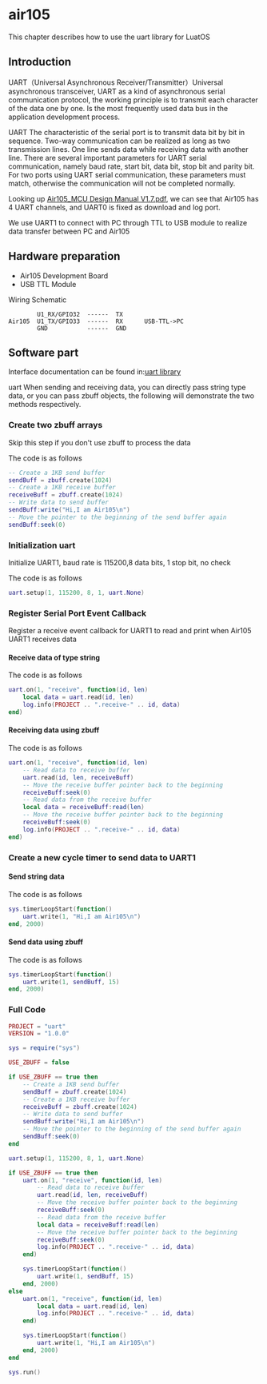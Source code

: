# air105

This chapter describes how to use the uart library for LuatOS

## Introduction

UART（Universal Asynchronous Receiver/Transmitter）Universal asynchronous transceiver, UART as a kind of asynchronous serial communication protocol, the working principle is to transmit each character of the data one by one. Is the most frequently used data bus in the application development process.

UART The characteristic of the serial port is to transmit data bit by bit in sequence. Two-way communication can be realized as long as two transmission lines. One line sends data while receiving data with another line. There are several important parameters for UART serial communication, namely baud rate, start bit, data bit, stop bit and parity bit. For two ports using UART serial communication, these parameters must match, otherwise the communication will not be completed normally.

Looking up [Air105_MCU Design Manual V1.7.pdf](https://cdn.openluat-luatcommunity.openluat.com/attachment/20220513112445291_Air105_MCU设计手册V1.7.pdf), we can see that Air105 has 4 UART channels, and UART0 is fixed as download and log port.

We use UART1 to connect with PC through TTL to USB module to realize data transfer between PC and Air105

## Hardware preparation

+ Air105 Development Board
+ USB TTL Module

Wiring Schematic

```example
        U1_RX/GPIO32  ------  TX  
Air105  U1_TX/GPIO33  ------  RX      USB-TTL->PC
        GND           ------  GND
```

## Software part

Interface documentation can be found in:[uart library](https://wiki.luatos.org/api/uart.html)

uart When sending and receiving data, you can directly pass string type data, or you can pass zbuff objects, the following will demonstrate the two methods respectively.

### Create two zbuff arrays

Skip this step if you don't use zbuff to process the data

The code is as follows

```lua
-- Create a 1KB send buffer
sendBuff = zbuff.create(1024)
-- Create a 1KB receive buffer
receiveBuff = zbuff.create(1024)
-- Write data to send buffer
sendBuff:write("Hi,I am Air105\n")
-- Move the pointer to the beginning of the send buffer again
sendBuff:seek(0)
```

### Initialization uart

Initialize UART1, baud rate is 115200,8 data bits, 1 stop bit, no check

The code is as follows

```lua
uart.setup(1, 115200, 8, 1, uart.None)
```

### Register Serial Port Event Callback

Register a receive event callback for UART1 to read and print when Air105 UART1 receives data

#### Receive data of type string

The code is as follows

```lua
uart.on(1, "receive", function(id, len)
    local data = uart.read(id, len)
    log.info(PROJECT .. ".receive-" .. id, data)
end)

```

#### Receiving data using zbuff

The code is as follows

```lua
uart.on(1, "receive", function(id, len)
    -- Read data to receive buffer
    uart.read(id, len, receiveBuff)
    -- Move the receive buffer pointer back to the beginning
    receiveBuff:seek(0)
    -- Read data from the receive buffer
    local data = receiveBuff:read(len)
    -- Move the receive buffer pointer back to the beginning
    receiveBuff:seek(0)
    log.info(PROJECT .. ".receive-" .. id, data)
end)
```

### Create a new cycle timer to send data to UART1

#### Send string data

The code is as follows

```lua
sys.timerLoopStart(function()
    uart.write(1, "Hi,I am Air105\n")
end, 2000)
```

#### Send data using zbuff

The code is as follows

```lua
sys.timerLoopStart(function()
    uart.write(1, sendBuff, 15)
end, 2000)
```

### Full Code

```lua
PROJECT = "uart"
VERSION = "1.0.0"

sys = require("sys")

USE_ZBUFF = false

if USE_ZBUFF == true then
    -- Create a 1KB send buffer
    sendBuff = zbuff.create(1024)
    -- Create a 1KB receive buffer
    receiveBuff = zbuff.create(1024)
    -- Write data to send buffer
    sendBuff:write("Hi,I am Air105\n")
    -- Move the pointer to the beginning of the send buffer again
    sendBuff:seek(0)
end

uart.setup(1, 115200, 8, 1, uart.None)

if USE_ZBUFF == true then
    uart.on(1, "receive", function(id, len)
        -- Read data to receive buffer
        uart.read(id, len, receiveBuff)
        -- Move the receive buffer pointer back to the beginning
        receiveBuff:seek(0)
        -- Read data from the receive buffer
        local data = receiveBuff:read(len)
        -- Move the receive buffer pointer back to the beginning
        receiveBuff:seek(0)
        log.info(PROJECT .. ".receive-" .. id, data)
    end)

    sys.timerLoopStart(function()
        uart.write(1, sendBuff, 15)
    end, 2000)
else
    uart.on(1, "receive", function(id, len)
        local data = uart.read(id, len)
        log.info(PROJECT .. ".receive-" .. id, data)
    end)

    sys.timerLoopStart(function()
        uart.write(1, "Hi,I am Air105\n")
    end, 2000)
end

sys.run()

```
